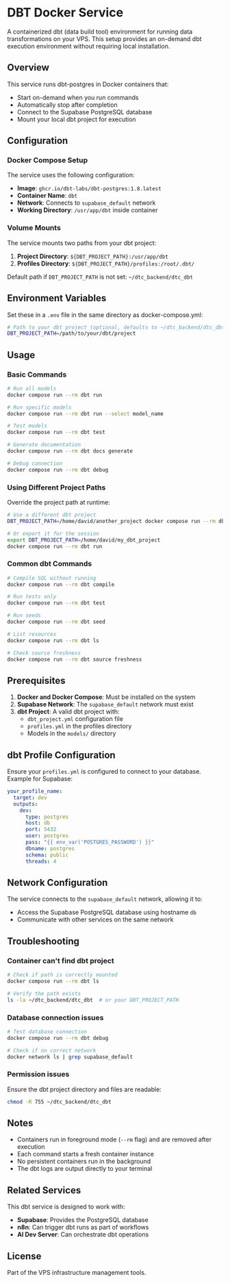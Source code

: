 # DBT Docker Service

A containerized dbt (data build tool) environment for running data transformations on your VPS. This setup provides an on-demand dbt execution environment without requiring local installation.

## Overview

This service runs dbt-postgres in Docker containers that:
- Start on-demand when you run commands
- Automatically stop after completion
- Connect to the Supabase PostgreSQL database
- Mount your local dbt project for execution

## Configuration

### Docker Compose Setup

The service uses the following configuration:

- **Image**: `ghcr.io/dbt-labs/dbt-postgres:1.8.latest`
- **Container Name**: `dbt`
- **Network**: Connects to `supabase_default` network
- **Working Directory**: `/usr/app/dbt` inside container

### Volume Mounts

The service mounts two paths from your dbt project:

1. **Project Directory**: `${DBT_PROJECT_PATH}:/usr/app/dbt`
2. **Profiles Directory**: `${DBT_PROJECT_PATH}/profiles:/root/.dbt/`

Default path if `DBT_PROJECT_PATH` is not set: `~/dtc_backend/dtc_dbt`

## Environment Variables

Set these in a `.env` file in the same directory as docker-compose.yml:

```bash
# Path to your dbt project (optional, defaults to ~/dtc_backend/dtc_dbt)
DBT_PROJECT_PATH=/path/to/your/dbt/project
```

## Usage

### Basic Commands

```bash
# Run all models
docker compose run --rm dbt run

# Run specific models
docker compose run --rm dbt run --select model_name

# Test models
docker compose run --rm dbt test

# Generate documentation
docker compose run --rm dbt docs generate

# Debug connection
docker compose run --rm dbt debug
```

### Using Different Project Paths

Override the project path at runtime:

```bash
# Use a different dbt project
DBT_PROJECT_PATH=/home/david/another_project docker compose run --rm dbt run

# Or export it for the session
export DBT_PROJECT_PATH=/home/david/my_dbt_project
docker compose run --rm dbt run
```

### Common dbt Commands

```bash
# Compile SQL without running
docker compose run --rm dbt compile

# Run tests only
docker compose run --rm dbt test

# Run seeds
docker compose run --rm dbt seed

# List resources
docker compose run --rm dbt ls

# Check source freshness
docker compose run --rm dbt source freshness
```

## Prerequisites

1. **Docker and Docker Compose**: Must be installed on the system
2. **Supabase Network**: The `supabase_default` network must exist
3. **dbt Project**: A valid dbt project with:
   - `dbt_project.yml` configuration file
   - `profiles.yml` in the profiles directory
   - Models in the `models/` directory

## dbt Profile Configuration

Ensure your `profiles.yml` is configured to connect to your database. Example for Supabase:

```yaml
your_profile_name:
  target: dev
  outputs:
    dev:
      type: postgres
      host: db
      port: 5432
      user: postgres
      pass: "{{ env_var('POSTGRES_PASSWORD') }}"
      dbname: postgres
      schema: public
      threads: 4
```

## Network Configuration

The service connects to the `supabase_default` network, allowing it to:
- Access the Supabase PostgreSQL database using hostname `db`
- Communicate with other services on the same network

## Troubleshooting

### Container can't find dbt project

```bash
# Check if path is correctly mounted
docker compose run --rm dbt ls

# Verify the path exists
ls -la ~/dtc_backend/dtc_dbt  # or your DBT_PROJECT_PATH
```

### Database connection issues

```bash
# Test database connection
docker compose run --rm dbt debug

# Check if on correct network
docker network ls | grep supabase_default
```

### Permission issues

Ensure the dbt project directory and files are readable:
```bash
chmod -R 755 ~/dtc_backend/dtc_dbt
```

## Notes

- Containers run in foreground mode (`--rm` flag) and are removed after execution
- Each command starts a fresh container instance
- No persistent containers run in the background
- The dbt logs are output directly to your terminal

## Related Services

This dbt service is designed to work with:
- **Supabase**: Provides the PostgreSQL database
- **n8n**: Can trigger dbt runs as part of workflows
- **AI Dev Server**: Can orchestrate dbt operations

## License

Part of the VPS infrastructure management tools.